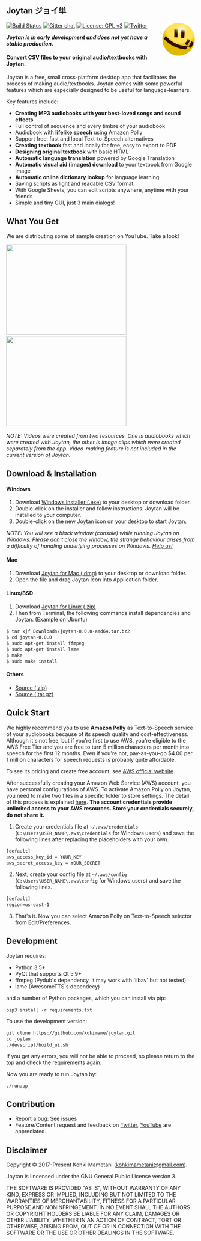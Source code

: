 ## Joytan ジョイ単

<img src="./logo/joytan.png" align="right" width="90" height="90" title="logo">
     
[![Build Status](https://travis-ci.org/kokimame/joytan.svg?branch=master)](https://travis-ci.org/kokimame/joytan)
[![Gitter chat](https://badges.gitter.im/gitterHQ/gitter.png)](https://gitter.im/JoytanApp/Lobby)
[![License: GPL v3](https://img.shields.io/badge/License-GPL%20v3-blue.svg)](https://www.gnu.org/licenses/gpl-3.0)
[![Twitter](https://img.shields.io/twitter/follow/JoytanApp.svg?style=social&label=Follow)](https://twitter.com/intent/follow?screen_name=JoytanApp)

***Joytan is in early development and does not yet have a stable production.***

#### Convert CSV files to your original audio/textbooks with Joytan.
Joytan is a free, small cross-platform desktop app that facilitates the process of making audio/textbooks.
Joytan comes with some powerful features which are especially designed to be useful for language-learners.

Key features include:
- **Creating MP3 audiobooks with your best-loved songs and sound effects**
- Full control of sequence and every timbre of your audiobook
- Audiobook with **lifelike speech** using Amazon Polly
- Support free, fast and local Text-to-Speech alternatives
- **Creating textbook** fast and locally for free, easy to export to PDF
- **Designing original textbook** with basic HTML
- **Automatic language translation** powered by Google Translation
- **Automatic visual aid (images) download** to your textbook from Google Image
- **Automatic online dictionary lookup** for language learning
- Saving scripts as light and readable CSV format
- With Google Sheets, you can edit scripts anywhere, anytime with your friends
- Simple and tiny GUI, just 3 main dialogs!


## What You Get
We are distributing some of sample creation on YouTube. Take a look!

<a href="https://www.youtube.com/watch?v=HOWVGxGHCMg">
  <img src="https://img.youtube.com/vi/HOWVGxGHCMg/0.jpg" width="320" height=240" />
</a>
<a href="https://www.youtube.com/watch?v=2wVEDKgj1TA">
  <img src="https://img.youtube.com/vi/2wVEDKgj1TA/0.jpg" width="320" height=240" />
</a>

*NOTE: Videos were created from two resources. One is audiobooks which were
 created with Joytan, the other is image clips which were created separately from the app.
 Video-making feature is not included in the current version of Joytan.*

## Download & Installation
#### Windows
1. Download [Windows Installer (.exe)](https://drive.google.com/uc?export=download&id=1QhkcsuzZYVpWrNne8sh6qGUK0wh1JwVX)
to your desktop or download folder.
2. Double-click on the installer and follow instructions. Joytan will be installed to your computer.
3. Double-click on the new Joytan icon on your desktop to start Joytan.

*NOTE: You will see a black window (console) while running Joytan on Windows. Please don't close the window,
the strange behaviour arises from a difficulty of handling underlying processes on Windows.
 [Help us!](https://github.com/kokimame/joytan/issues/2)*

#### Mac
1. Download [Joytan for Mac (.dmg)](https://drive.google.com/uc?export=download&id=1KqcJqL4Xf_Zt105iIfrHJO1irNPcaK1U)
to your desktop or download folder.
2. Open the file and drag Joytan Icon into Application folder.

#### Linux/BSD
1. Download [Joytan for Linux (.zip)](https://drive.google.com/uc?export=download&id=1Uvgy4mIQ8xOYGXnD2jblojRUNXoAh7sd)
2. Then from Terminal, the following commands install dependencies and Joytan. (Example on Ubuntu)
```
$ tar xjf Downloads/joytan-0.0.0-amd64.tar.bz2
$ cd joytan-0.0.0
$ sudo apt-get install ffmpeg
$ sudo apt-get install lame
$ make
$ sudo make install
```


#### Others
- [Source (.zip)](https://github.com/kokimame/joytan/archive/v0.0.0-beta.zip)
- [Source (.tar.gz)](https://github.com/kokimame/joytan/archive/v0.0.0-beta.tar.gz)

## Quick Start

We highly recommend you to use **Amazon Polly** as Text-to-Speech service of your audiobooks
because of its speech quality and cost-effectiveness.
Although it's not free, but if you're first to use AWS, you're eligible to the AWS Free Tier and
you are free to turn 5 million characters per month into speech for the first 12 months.
Even if you're not, pay-as-you-go $4.00 per 1 million characters for speech requests 
is probably quite affordable.

To see its pricing and create free account, see [AWS official website](https://aws.amazon.com/polly/pricing/).

After successfully creating your Amazon Web Service (AWS) account, you have personal configurations of AWS. 
To activate Amazon Polly on Joytan, you need to make two files in a specific folder to store settings. 
The detail of this process is explained [here](https://boto3.readthedocs.io/en/latest/guide/configuration.html).
**The account credentials provide unlimited access to your AWS resources. 
Store your credentials securely, do not share it.**

1. Create your credentials file at 
```~/.aws/credentials``` (```C:\Users\USER_NAME\.aws\credentials``` for Windows users)
 and save the following lines after replacing the placeholders with your own.
```
[default]
aws_access_key_id = YOUR_KEY
aws_secret_access_key = YOUR_SECRET
```

2. Next, create your config file at
```~/.aws/config``` (```C:\Users\USER_NAME\.aws\config``` for Windows users)
 and save the following lines.
```
[default]
region=us-east-1
```

3. That's it. Now you can select Amazon Polly on Text-to-Speech selector from Edit/Preferences. 

## Development
Joytan requires:
- Python 3.5+
- PyQt that supports Qt 5.9+
- ffmpeg (Pydub's dependency, it may work with 'libav' but not tested)
- lame (AwesomeTTS's dependecy)

and a number of Python packages, which you can install via pip:
```
pip3 install -r requirements.txt
```

To use the development version:

```
git clone https://github.com/kokimame/joytan.git
cd joytan
./devscript/build_ui.sh
```

If you get any errors, you will not be able to proceed, so please return to
the top and check the requirements again.

Now you are ready to run Joytan by:
```
./runapp
```


## Contribution
- Report a bug: See [issues]()
- Feature/Content request and feedback on [Twitter](https://twitter.com/JoytanApp), 
[YouTube](https://www.youtube.com/channel/UC0bLbtTI9uni3bNRPIJQAqA) are appreciated.


## Disclaimer
Copyright © 2017-Present Kohki Mametani (kohkimametani@gmail.com).

Joytan is lincensed under the GNU General Public License version 3.

THE SOFTWARE IS PROVIDED "AS IS", WITHOUT WARRANTY OF ANY KIND, EXPRESS OR IMPLIED,
INCLUDING BUT NOT LIMITED TO THE WARRANTIES OF MERCHANTABILITY,
FITNESS FOR A PARTICULAR PURPOSE AND NONINFRINGEMENT.
IN NO EVENT SHALL THE AUTHORS OR COPYRIGHT HOLDERS BE LIABLE FOR ANY CLAIM, DAMAGES
OR OTHER LIABILITY, WHETHER IN AN ACTION OF CONTRACT, TORT OR OTHERWISE,
ARISING FROM, OUT OF OR IN CONNECTION WITH THE SOFTWARE OR THE USE OR OTHER DEALINGS IN THE SOFTWARE.
